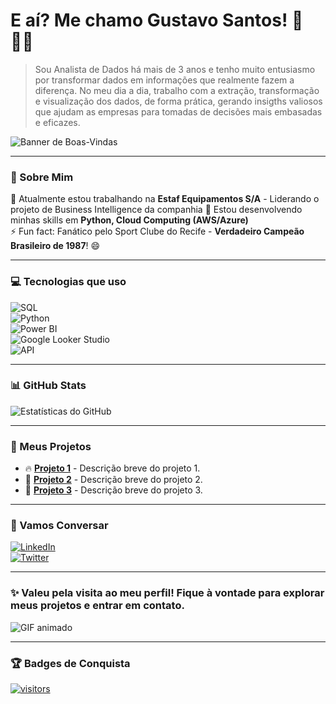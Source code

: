 # E aí? Me chamo Gustavo Santos! 👋👨‍💻

> Sou Analista de Dados há mais de 3 anos e tenho muito entusiasmo por transformar dados em informações que realmente fazem a diferença. No meu dia a dia, trabalho com a extração, transformação e visualização dos dados, de forma prática, gerando insigths valiosos que ajudam as empresas para tomadas de decisões mais embasadas e eficazes.

![Banner de Boas-Vindas](https://yourgiflink.com) <!-- Exemplo de um GIF de boas-vindas, substitua pelo link do seu próprio GIF -->

---

### 🚀 Sobre Mim

🔭 Atualmente estou trabalhando na **Estaf Equipamentos S/A** - Liderando o projeto de Business Intelligence da companhia
🌱 Estou desenvolvendo minhas skills em **Python, Cloud Computing (AWS/Azure)**  
⚡ Fun fact: Fanático pelo Sport Clube do Recife - **Verdadeiro Campeão Brasileiro de 1987**! 😄

---

### 💻 Tecnologias que uso

![SQL](https://img.shields.io/badge/PowerBI-%23F7DF1E?style=for-the-badge&logo=javascript&logoColor=white)  
![Python](https://img.shields.io/badge/React-%2320232a?style=for-the-badge&logo=react&logoColor=%2361DAFB)  
![Power BI](https://img.shields.io/badge/Node.js-%23339933?style=for-the-badge&logo=node.js&logoColor=white)  
![Google Looker Studio](https://img.shields.io/badge/Python-%233776AB?style=for-the-badge&logo=python&logoColor=white)  
![API](https://img.shields.io/badge/HTML5-%23E34F26?style=for-the-badge&logo=html5&logoColor=white)  

---

### 📊 GitHub Stats

![Estatísticas do GitHub](https://github-readme-stats.vercel.app/api?username=seu-usuario&show_icons=true&count_private=true&hide_title=true&hide=prs&hide_border=true&theme=radical) <!-- Aqui você coloca o link do seu próprio gráfico de estatísticas do GitHub -->

---

### 🎯 Meus Projetos

- 🔥 [**Projeto 1**](link_para_o_projeto) - Descrição breve do projeto 1.
- 🌱 [**Projeto 2**](link_para_o_projeto) - Descrição breve do projeto 2.
- 🚀 [**Projeto 3**](link_para_o_projeto) - Descrição breve do projeto 3.

---

### 💬 Vamos Conversar

[![LinkedIn](https://img.shields.io/badge/LinkedIn-%230077B5?style=for-the-badge&logo=linkedin&logoColor=white)](https://www.linkedin.com/in/seu-usuario)  
[![Twitter](https://img.shields.io/badge/Twitter-%231DA1F2?style=for-the-badge&logo=twitter&logoColor=white)](https://twitter.com/seu-usuario)

---

### ✨ Valeu pela visita ao meu perfil! Fique à vontade para explorar meus projetos e entrar em contato.

![GIF animado](https://yourgiflink.com) <!-- Outro GIF para deixar o README ainda mais interativo -->

---
### 🏆 Badges de Conquista

[![visitors](https://visitor-badge.glitch.me/badge?page_id=seu-usuario.perfil)](https://github.com/seu-usuario) <!-- Exibe um contador de visitas -->
